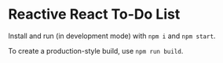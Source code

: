# Reactive React To-Do List

Install and run (in development mode) with `npm i` and `npm start`.

To create a production-style build, use `npm run build`.
